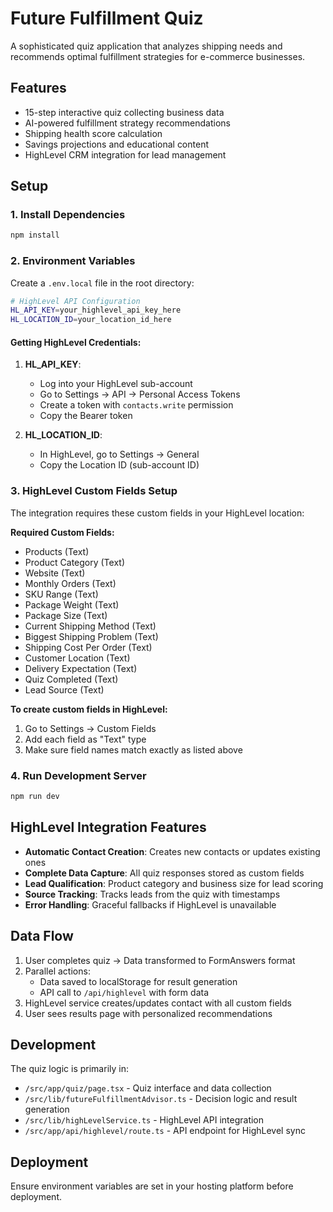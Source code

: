 # Future Fulfillment Quiz

A sophisticated quiz application that analyzes shipping needs and recommends optimal fulfillment strategies for e-commerce businesses.

## Features

- 15-step interactive quiz collecting business data
- AI-powered fulfillment strategy recommendations
- Shipping health score calculation
- Savings projections and educational content
- HighLevel CRM integration for lead management

## Setup

### 1. Install Dependencies
```bash
npm install
```

### 2. Environment Variables
Create a `.env.local` file in the root directory:

```bash
# HighLevel API Configuration
HL_API_KEY=your_highlevel_api_key_here
HL_LOCATION_ID=your_location_id_here
```

#### Getting HighLevel Credentials:

1. **HL_API_KEY**: 
   - Log into your HighLevel sub-account
   - Go to Settings → API → Personal Access Tokens
   - Create a token with `contacts.write` permission
   - Copy the Bearer token

2. **HL_LOCATION_ID**:
   - In HighLevel, go to Settings → General
   - Copy the Location ID (sub-account ID)

### 3. HighLevel Custom Fields Setup

The integration requires these custom fields in your HighLevel location:

**Required Custom Fields:**
- Products (Text)
- Product Category (Text)
- Website (Text)
- Monthly Orders (Text)
- SKU Range (Text)
- Package Weight (Text)
- Package Size (Text)
- Current Shipping Method (Text)
- Biggest Shipping Problem (Text)
- Shipping Cost Per Order (Text)
- Customer Location (Text)
- Delivery Expectation (Text)
- Quiz Completed (Text)
- Lead Source (Text)

**To create custom fields in HighLevel:**
1. Go to Settings → Custom Fields
2. Add each field as "Text" type
3. Make sure field names match exactly as listed above

### 4. Run Development Server
```bash
npm run dev
```

## HighLevel Integration Features

- **Automatic Contact Creation**: Creates new contacts or updates existing ones
- **Complete Data Capture**: All quiz responses stored as custom fields
- **Lead Qualification**: Product category and business size for lead scoring
- **Source Tracking**: Tracks leads from the quiz with timestamps
- **Error Handling**: Graceful fallbacks if HighLevel is unavailable

## Data Flow

1. User completes quiz → Data transformed to FormAnswers format
2. Parallel actions:
   - Data saved to localStorage for result generation
   - API call to `/api/highlevel` with form data
3. HighLevel service creates/updates contact with all custom fields
4. User sees results page with personalized recommendations

## Development

The quiz logic is primarily in:
- `/src/app/quiz/page.tsx` - Quiz interface and data collection
- `/src/lib/futureFulfillmentAdvisor.ts` - Decision logic and result generation
- `/src/lib/highLevelService.ts` - HighLevel API integration
- `/src/app/api/highlevel/route.ts` - API endpoint for HighLevel sync

## Deployment

Ensure environment variables are set in your hosting platform before deployment.

